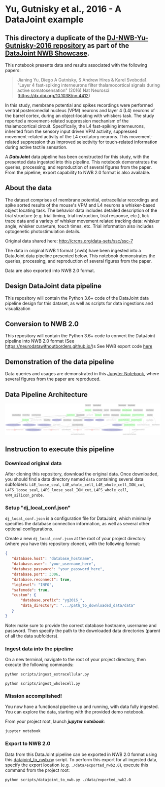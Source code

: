 # Yu, Gutnisky et al., 2016 - A DataJoint example

## This directory a duplicate of the [DJ-NWB-Yu-Gutnisky-2016 repository](https://github.com/datajoint-company/DJ-NWB-Yu-Gutnisky-2016) as part of the [DataJoint NWB Showcase](https://github.com/datajoint-company/DataJoint-NWB-showcase).


This notebook presents data and results associated with the following papers:

>Jianing Yu, Diego A Gutnisky, S Andrew Hires & Karel Svoboda1. "Layer 4 fast-spiking interneurons filter thalamocortical signals during active somatosensation" (2016) Nat Neurosci (https://dx.doi.org/10.1038/nn.4412)

In this study, membrane potential and spikes recordings were performed ventral posteromedial nucleus (VPM) neurons and layer 4 (L4) neurons of the barrel cortex, during an object-locating with whiskers task. The study reported a movement-related suppression mechanism of the thalamocortical circuit. Specifically, the L4 fast-spiking interneurons, inherited from the sensory input driven VPM activity, suppressed movement-related activity of the L4 excitatory neurons. This movement-related suppression thus improved selectivity for touch-related information during active tactile sensation.

A ***DataJoint*** data pipeline has been constructed for this study, with the presented data ingested into this pipeline. This notebook demonstrates the queries, processing, and reproduction of several figures from the paper. From the pipeline, export capability to NWB 2.0 format is also available.

## About the data

The dataset comprises of membrane potential, extracellular recordings and spike sorted results of the mouse's VPM and L4 neurons a whisker-based object locating task. The behavior data includes detailed description of the trial structure (e.g. trial timing, trial instruction, trial response, etc.), lick trace data and a variety of whisker movement related tracking data: whisker angle, whisker curavture, touch times, etc. Trial information also includes optogenetic photostimulation details.

Original data shared here: http://crcns.org/data-sets/ssc/ssc-7

The data in original NWB 1 format (.nwb) have been ingested into a DataJoint data pipeline presented below. This notebook demonstrates the queries, processing, and reproduction of several figures from the paper.

Data are also exported into NWB 2.0 format. 

## Design DataJoint data pipeline 
This repository will contain the Python 3.6+ code of the DataJoint data pipeline design for this dataset, as well as scripts for data ingestions and visualization

## Conversion to NWB 2.0
This repository will contain the Python 3.6+ code to convert the DataJoint pipeline into NWB 2.0 format (See https://neurodatawithoutborders.github.io/)s
See NWB export code [here](../scripts/datajoint_to_nwb.py)

## Demonstration of the data pipeline
Data queries and usages are demonstrated in this [Jupyter Notebook](notebooks/Yu-Gutnisky-2016-examples.ipynb), where several figures from the paper are reproduced. 

## Data Pipeline Architecture
![ERD of the entire data pipeline](images/all_erd.png)

## Instruction to execute this pipeline

### Download original data 

After cloning this repository, download the original data. Once downloaded, you should find a data directory
named `data` containing several data subfolders: `L4E_loose_seal`, `L4E_whole_cell`, `L4E_whole_cell_ION_cut`,
 `L4FS_loose_seal`, `L4FS_loose_seal_ION_cut`, `L4FS_whole_cell`, `VPM_silicon_probe`. 
 
### Setup "dj_local_conf.json"

`dj_local_conf.json` is a configuration file for DataJoint, which minimally specifies the
 database connection information, as well as several other optional configurations.
 
 Create a new `dj_local_conf.json` at the root of your project directory (where you have this repository cloned),
  with the following format:
 
 ```json
{
    "database.host": "database_hostname",
    "database.user": "your_username_here",
	"database.password": "your_password_here",
    "database.port": 3306,
    "database.reconnect": true,
    "loglevel": "INFO",
    "safemode": true,
    "custom": {
	    "database.prefix": "yg2016_",
        "data_directory": ".../path_to_downloaded_data/data"
    }
}
```

Note: make sure to provide the correct database hostname, username and password.
 Then specify the path to the downloaded data directories (parent of all the data subfolders).

### Ingest data into the pipeline

On a new terminal, navigate to the root of your project directory, then execute the following commands:

```
python scripts/ingest_extracellular.py
```

```
python scripts/ingest_wholecell.py
```

### Mission accomplished!
You now have a functional pipeline up and running, with data fully ingested.
 You can explore the data, starting with the provided demo notebook.
 
From your project root, launch ***jupyter notebook***:
```
jupyter notebook
```

### Export to NWB 2.0
Data from this DataJoint pipeline can be exported in NWB 2.0 format using this [datajoint_to_nwb.py](../scripts/datajoint_to_nwb.py) script. 
To perform this export for all ingested data, specify the export location (e.g. `./data/exported_nwb2.0`), execute this command from the project root:

```
python scripts/datajoint_to_nwb.py ./data/exported_nwb2.0
```
